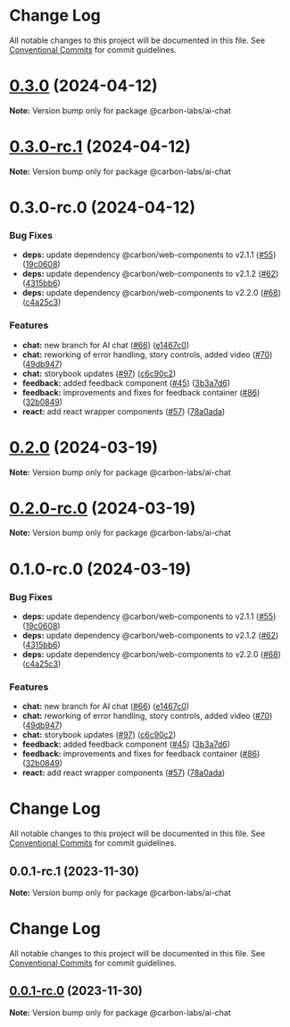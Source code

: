 # Change Log

All notable changes to this project will be documented in this file.
See [Conventional Commits](https://conventionalcommits.org) for commit guidelines.

# [0.3.0](https://github.com/carbon-design-system/carbon-labs/compare/@carbon-labs/ai-chat@0.3.0-rc.1...@carbon-labs/ai-chat@0.3.0) (2024-04-12)

**Note:** Version bump only for package @carbon-labs/ai-chat





# [0.3.0-rc.1](https://github.com/carbon-design-system/carbon-labs/compare/@carbon-labs/ai-chat@0.3.0-rc.0...@carbon-labs/ai-chat@0.3.0-rc.1) (2024-04-12)

**Note:** Version bump only for package @carbon-labs/ai-chat





# 0.3.0-rc.0 (2024-04-12)


### Bug Fixes

* **deps:** update dependency @carbon/web-components to v2.1.1 ([#55](https://github.com/carbon-design-system/carbon-labs/issues/55)) ([19c0608](https://github.com/carbon-design-system/carbon-labs/commit/19c0608169b6e4926ac2683c10438739b9cccad9))
* **deps:** update dependency @carbon/web-components to v2.1.2 ([#62](https://github.com/carbon-design-system/carbon-labs/issues/62)) ([4315bb6](https://github.com/carbon-design-system/carbon-labs/commit/4315bb63db52b727e32a828459ec126c46a869fb))
* **deps:** update dependency @carbon/web-components to v2.2.0 ([#68](https://github.com/carbon-design-system/carbon-labs/issues/68)) ([c4a25c3](https://github.com/carbon-design-system/carbon-labs/commit/c4a25c3eccb25f8ffed182f9beb0937a07e3608e))


### Features

* **chat:** new branch for AI chat ([#66](https://github.com/carbon-design-system/carbon-labs/issues/66)) ([e1467c0](https://github.com/carbon-design-system/carbon-labs/commit/e1467c0f98c0d687965b2bc7da1de3f07cfbd15e))
* **chat:** reworking of error handling, story controls, added video ([#70](https://github.com/carbon-design-system/carbon-labs/issues/70)) ([49db947](https://github.com/carbon-design-system/carbon-labs/commit/49db947ed238c2fc3a96fd4cc9422eefc27dbf00))
* **chat:** storybook updates ([#97](https://github.com/carbon-design-system/carbon-labs/issues/97)) ([c6c90c2](https://github.com/carbon-design-system/carbon-labs/commit/c6c90c2e36cba687430ec8f4c4897c97cefc1713))
* **feedback:** added feedback component ([#45](https://github.com/carbon-design-system/carbon-labs/issues/45)) ([3b3a7d6](https://github.com/carbon-design-system/carbon-labs/commit/3b3a7d63fb504185aa909edb559ab9f25c76547a))
* **feedback:** improvements and fixes for feedback container ([#86](https://github.com/carbon-design-system/carbon-labs/issues/86)) ([32b0849](https://github.com/carbon-design-system/carbon-labs/commit/32b08497f28a7d4becd3b1d7e1eb95135f1e6440))
* **react:** add react wrapper components ([#57](https://github.com/carbon-design-system/carbon-labs/issues/57)) ([78a0ada](https://github.com/carbon-design-system/carbon-labs/commit/78a0ada5af1dea4df0159ece4941c4bc6b9b98f4))





# [0.2.0](https://github.com/carbon-design-system/carbon-labs/compare/@carbon-labs/ai-chat@0.2.0-rc.0...@carbon-labs/ai-chat@0.2.0) (2024-03-19)

**Note:** Version bump only for package @carbon-labs/ai-chat





# [0.2.0-rc.0](https://github.com/carbon-design-system/carbon-labs/compare/@carbon-labs/ai-chat@0.1.0-rc.0...@carbon-labs/ai-chat@0.2.0-rc.0) (2024-03-19)

**Note:** Version bump only for package @carbon-labs/ai-chat





# 0.1.0-rc.0 (2024-03-19)


### Bug Fixes

* **deps:** update dependency @carbon/web-components to v2.1.1 ([#55](https://github.com/carbon-design-system/carbon-labs/issues/55)) ([19c0608](https://github.com/carbon-design-system/carbon-labs/commit/19c0608169b6e4926ac2683c10438739b9cccad9))
* **deps:** update dependency @carbon/web-components to v2.1.2 ([#62](https://github.com/carbon-design-system/carbon-labs/issues/62)) ([4315bb6](https://github.com/carbon-design-system/carbon-labs/commit/4315bb63db52b727e32a828459ec126c46a869fb))
* **deps:** update dependency @carbon/web-components to v2.2.0 ([#68](https://github.com/carbon-design-system/carbon-labs/issues/68)) ([c4a25c3](https://github.com/carbon-design-system/carbon-labs/commit/c4a25c3eccb25f8ffed182f9beb0937a07e3608e))


### Features

* **chat:** new branch for AI chat ([#66](https://github.com/carbon-design-system/carbon-labs/issues/66)) ([e1467c0](https://github.com/carbon-design-system/carbon-labs/commit/e1467c0f98c0d687965b2bc7da1de3f07cfbd15e))
* **chat:** reworking of error handling, story controls, added video ([#70](https://github.com/carbon-design-system/carbon-labs/issues/70)) ([49db947](https://github.com/carbon-design-system/carbon-labs/commit/49db947ed238c2fc3a96fd4cc9422eefc27dbf00))
* **chat:** storybook updates ([#97](https://github.com/carbon-design-system/carbon-labs/issues/97)) ([c6c90c2](https://github.com/carbon-design-system/carbon-labs/commit/c6c90c2e36cba687430ec8f4c4897c97cefc1713))
* **feedback:** added feedback component ([#45](https://github.com/carbon-design-system/carbon-labs/issues/45)) ([3b3a7d6](https://github.com/carbon-design-system/carbon-labs/commit/3b3a7d63fb504185aa909edb559ab9f25c76547a))
* **feedback:** improvements and fixes for feedback container ([#86](https://github.com/carbon-design-system/carbon-labs/issues/86)) ([32b0849](https://github.com/carbon-design-system/carbon-labs/commit/32b08497f28a7d4becd3b1d7e1eb95135f1e6440))
* **react:** add react wrapper components ([#57](https://github.com/carbon-design-system/carbon-labs/issues/57)) ([78a0ada](https://github.com/carbon-design-system/carbon-labs/commit/78a0ada5af1dea4df0159ece4941c4bc6b9b98f4))





# Change Log

All notable changes to this project will be documented in this file. See
[Conventional Commits](https://conventionalcommits.org) for commit guidelines.

## 0.0.1-rc.1 (2023-11-30)

**Note:** Version bump only for package @carbon-labs/ai-chat

# Change Log

All notable changes to this project will be documented in this file. See
[Conventional Commits](https://conventionalcommits.org) for commit guidelines.

## [0.0.1-rc.0](https://github.com/carbon-design-system/carbon-labs/compare/@carbon-labs/ai-chat@0.0.1...@carbon-labs/ai-chat@0.0.1-rc.0) (2023-11-30)

**Note:** Version bump only for package @carbon-labs/ai-chat
